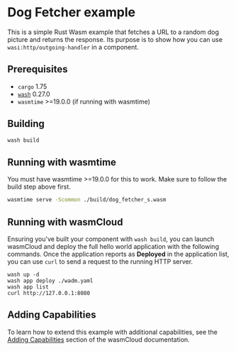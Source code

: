 # Dog Fetcher example

This is a simple Rust Wasm example that fetches a URL to a random dog picture and returns the
response. Its purpose is to show how you can use `wasi:http/outgoing-handler` in a component. 

## Prerequisites

- `cargo` 1.75
- [`wash`](https://wasmcloud.com/docs/installation) 0.27.0
- `wasmtime` >=19.0.0 (if running with wasmtime)

## Building

```bash
wash build
```

## Running with wasmtime

You must have wasmtime >=19.0.0 for this to work. Make sure to follow the build step above first.

```bash
wasmtime serve -Scommon ./build/dog_fetcher_s.wasm
```

## Running with wasmCloud

Ensuring you've built your component with `wash build`, you can launch wasmCloud and deploy the full
hello world application with the following commands. Once the application reports as **Deployed** in
the application list, you can use `curl` to send a request to the running HTTP server.

```shell
wash up -d
wash app deploy ./wadm.yaml
wash app list
curl http://127.0.0.1:8080
```

## Adding Capabilities

To learn how to extend this example with additional capabilities, see the [Adding
Capabilities](https://wasmcloud.com/docs/tour/adding-capabilities?lang=rust) section of the
wasmCloud documentation.
